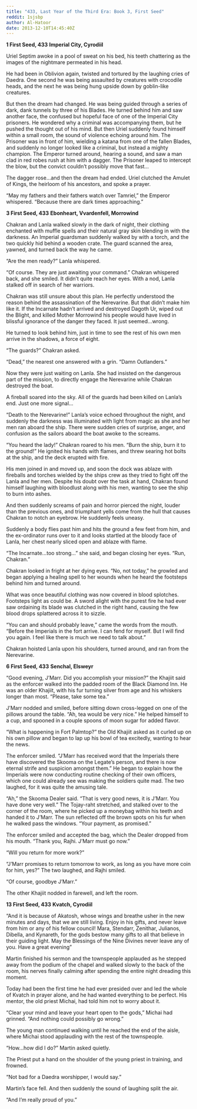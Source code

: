 ```yaml
---
title: "433, Last Year of the Third Era: Book 3, First Seed"
reddit: 1sjsbp
author: Al-Hatoor
date: 2013-12-10T14:45:40Z
---
```


**1 First Seed, 433**
**Imperial City, Cyrodiil**

Uriel Septim awoke in a pool of sweat on his bed, his teeth chattering as the images of the nightmare permeated in his head.

He had been in Oblivion again, twisted and tortured by the laughing cries of Daedra. One second he was being assaulted by creatures with crocodile heads, and the next he was being hung upside down by goblin-like creatures.

But then the dream had changed. He was being guided through a series of dark, dank tunnels by three of his Blades. He turned behind him and saw another face, the confused but hopeful face of one of the Imperial City prisoners. He wondered why a criminal was accompanying them, but he pushed the thought out of his mind. But then Uriel suddenly found himself within a small room, the sound of violence echoing around him. The Prisoner was in front of him, wielding a katana from one of the fallen Blades, and suddenly no longer looked like a criminal, but instead a mighty champion. The Emperor turned around, hearing a sound, and saw a man clad in red robes rush at him with a dagger. The Prisoner leaped to intercept the blow, but the convict couldn’t possibly move that fast…

The dagger rose…and then the dream had ended. Uriel clutched the Amulet of Kings, the heirloom of his ancestors, and spoke a prayer.

“May my fathers and their fathers watch over Tamriel,” the Emperor whispered. “Because there are dark times approaching.”

**3 First Seed, 433**
**Ebonheart, Vvardenfell, Morrowind**

Chakran and Lanla walked slowly in the dark of night, their clothing enchanted with muffle spells and their natural gray skin blending in with the darkness. An Imperial guardsman suddenly walked by with a torch, and the two quickly hid behind a wooden crate. The guard scanned the area, yawned, and turned back the way he came.

“Are the men ready?” Lanla whispered.

“Of course. They are just awaiting your command.” Chakran whispered back, and she smiled. It didn’t quite reach her eyes. With a nod, Lanla stalked off in search of her warriors.

Chakran was still unsure about this plan. He perfectly understood the reason behind the assassination of the Nerevarine. But that didn’t make him like it. If the Incarnate hadn’t arrived and destroyed Dagoth Ur, wiped out the Blight, and killed Mother Morrowind his people would have lived in blissful ignorance of the danger they faced. It just seemed…wrong.

He turned to look behind him, just in time to see the rest of his own men arrive in the shadows, a force of eight.

“The guards?” Chakran asked.

“Dead,” the nearest one answered with a grin. “Damn Outlanders.”

Now they were just waiting on Lanla. She had insisted on the dangerous part of the mission, to directly engage the Nerevarine while Chakran destroyed the boat.

A fireball soared into the sky. All of the guards had been killed on Lanla’s end. Just one more signal…

“Death to the Nerevarine!” Lanla’s voice echoed throughout the night, and suddenly the darkness was illuminated with light from magic as she and her men ran aboard the ship. There were sudden cries of surprise, anger, and confusion as the sailors aboard the boat awoke to the screams.

“You heard the lady!” Chakran roared to his men. “Burn the ship, burn it to the ground!” He ignited his hands with flames, and threw searing hot bolts at the ship, and the deck erupted with fire.

His men joined in and moved up, and soon the dock was ablaze with fireballs and torches wielded by the ships crew as they tried to fight off the Lanla and her men. Despite his doubt over the task at hand, Chakran found himself laughing with bloodlust along with his men, wanting to see the ship to burn into ashes.

And then suddenly screams of pain and horror pierced the night, louder than the previous ones, and triumphant yells come from the hull that causes Chakran to notch an eyebrow. He suddenly feels uneasy.

Suddenly a body flies past him and hits the ground a few feet from him, and the ex-ordinator runs over to it and looks startled at the bloody face of Lanla, her chest nearly sliced open and ablaze with flame.

“The Incarnate…too strong…” she said, and began closing her eyes. “Run, Chakran.”

Chakran looked in fright at her dying eyes. “No, not today,” he growled and began applying a healing spell to her wounds when he heard the footsteps behind him and turned around.

What was once beautiful clothing was now covered in blood splotches. Footsteps light as could be. A sword alight with the purest fire he had ever saw ordaining its blade was clutched in the right hand, causing the few blood drops splattered across it to sizzle.

“You can and should probably leave,” came the words from the mouth. “Before the Imperials in the fort arrive. I can fend for myself. But I will find you again. I feel like there is much we need to talk about.”

Chakran hoisted Lanla upon his shoulders, turned around, and ran from the Nerevarine.

**6 First Seed, 433**
**Senchal, Elsweyr**

“Good evening, J’Marr. Did you accomplish your mission?” the Khajiit said as the enforcer walked into the padded room of the Black Diamond Inn. He was an older Khajiit, with his fur turning silver from age and his whiskers longer than most. “Please, take some tea.”

J’Marr nodded and smiled, before sitting down cross-legged on one of the pillows around the table. “Ah, tea would be very nice.” He helped himself to a cup, and spooned in a couple spoons of moon sugar for added flavor.

“What is happening in Fort Palmtop?” the Old Khajiit asked as it curled up on his own pillow and began to lap up his bowl of tea excitedly, wanting to hear the news.

The enforcer smiled. “J’Marr has received word that the Imperials there have discovered the Skooma on the Legate’s person, and there is now eternal strife and suspicion amongst them.” He began to explain how the Imperials were now conducting routine checking of their own officers, which one could already see was making the soldiers quite mad. The two laughed, for it was quite the amusing tale.

“Ah,” the Skooma Dealer said. “That is very good news, it is J’Marr. You have done very well.” The Tojay-raht stretched, and stalked over to the corner of the room, where he picked up a moneybag within his teeth and handed it to J’Marr. The sun reflected off the brown spots on his fur when he walked pass the windows. “Your payment, as promised.”

The enforcer smiled and accepted the bag, which the Dealer dropped from his mouth. “Thank you, Rajhi. J’Marr must go now.”

“Will you return for more work?”

“J’Marr promises to return tomorrow to work, as long as you have more coin for him, yes?” The two laughed, and Rajhi smiled.

“Of course, goodbye J’Marr.”

The other Khajiit nodded in farewell, and left the room.

**13 First Seed, 433**
**Kvatch, Cyrodiil**

“And it is because of Akatosh, whose wings and breathe usher in the new minutes and days, that we are still living. Enjoy in his gifts, and never leave from him or any of his fellow council! Mara, Stendarr, Zenithar, Julianos, Dibella, and Kynareth, for the gods bestow many gifts to all that believe in their guiding light. May the Blessings of the Nine Divines never leave any of you. Have a great evening”

Martin finished his sermon and the townspeople applauded as he stepped away from the podium of the chapel and walked slowly to the back of the room, his nerves finally calming after spending the entire night dreading this moment.

Today had been the first time he had ever presided over and led the whole of Kvatch in prayer alone, and he had wanted everything to be perfect. His mentor, the old priest Michai, had told him not to worry about it.

“Clear your mind and leave your heart open to the gods,” Michai had grinned. “And nothing could possibly go wrong.”

The young man continued walking until he reached the end of the aisle, where Michai stood applauding with the rest of the townspeople.

“How…how did I do?” Martin asked quietly.

The Priest put a hand on the shoulder of the young priest in training, and frowned.

“Not bad for a Daedra worshipper, I would say.”

Martin’s face fell. And then suddenly the sound of laughing split the air.

“And I’m really proud of you.”
